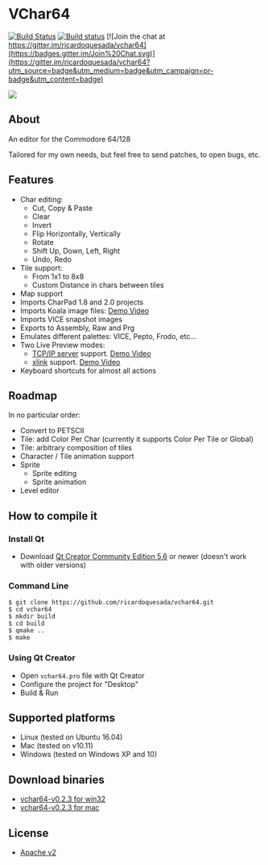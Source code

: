 # VChar64

[![Build Status](https://travis-ci.org/ricardoquesada/vchar64.svg?branch=master)](https://travis-ci.org/ricardoquesada/vchar64) [![Build status](https://ci.appveyor.com/api/projects/status/q5euvgygdmqf67oj/branch/master?svg=true)](https://ci.appveyor.com/project/ricardoquesada/vchar64/branch/master) [![Join the chat at https://gitter.im/ricardoquesada/vchar64](https://badges.gitter.im/Join%20Chat.svg)](https://gitter.im/ricardoquesada/vchar64?utm_source=badge&utm_medium=badge&utm_campaign=pr-badge&utm_content=badge)

<img src="https://lh3.googleusercontent.com/-iE0eqQymBDk/Vl9f_NOGrII/AAAAAAABcow/0sRHClMkr4U/s400-Ic42/Screen%252520Shot%2525202015-12-02%252520at%2525201.16.32%252520PM.png">

## About

An editor for the Commodore 64/128

Tailored for my own needs, but feel free to send patches, to open bugs, etc.


## Features

* Char editing:
    * Cut, Copy & Paste
    * Clear
    * Invert
    * Flip Horizontally, Vertically
    * Rotate
    * Shift Up, Down, Left, Right
    * Undo, Redo
* Tile support:
    * From 1x1 to 8x8
    * Custom Distance in chars between tiles
* Map support
* Imports CharPad 1.8 and 2.0 projects
* Imports Koala image files: [Demo Video](https://www.youtube.com/watch?v=wIBTINBCngs)
* Imports VICE snapshot images
* Exports to Assembly, Raw and Prg
* Emulates different palettes: VICE, Pepto, Frodo, etc...
* Two Live Preview modes:
    * [TCP/IP server](https://github.com/ricardoquesada/vchar64/blob/master/server/README.md) support. [Demo Video](https://www.youtube.com/watch?v=yNCK_wZbo40)
    * [xlink](http://henning-bekel.de/xlink/) support. [Demo Video](https://www.youtube.com/watch?v=ZaSR_mxRfmo)
* Keyboard shortcuts for almost all actions

## Roadmap

In no particular order:

* Convert to PETSCII
* Tile: add Color Per Char (currently it supports Color Per Tile or Global)
* Tile: arbitrary composition of tiles
* Character / Tile animation support
* Sprite
   * Sprite editing
   * Sprite animation
* Level editor

## How to compile it

### Install Qt

* Download [Qt Creator Community Edition 5.6](http://www.qt.io/download/) or newer (doesn't work with older versions)

### Command Line

```
$ git clone https://github.com/ricardoquesada/vchar64.git
$ cd vchar64
$ mkdir build
$ cd build
$ qmake ..
$ make
```

### Using Qt Creator

* Open `vchar64.pro` file with Qt Creator
* Configure the project for "Desktop"
* Build & Run

## Supported platforms

* Linux (tested on Ubuntu 16.04)
* Mac (tested on v10.11)
* Windows (tested on Windows XP and 10)

## Download binaries

* [vchar64-v0.2.3 for win32](https://github.com/ricardoquesada/vchar64/releases/download/0.2.3/vchar64-0.2.3.win32.zip)
* [vchar64-v0.2.3 for mac](https://github.com/ricardoquesada/vchar64/releases/download/0.2.3/vchar64-0.2.3.mac.dmg)

## License

* [Apache v2](http://www.apache.org/licenses/LICENSE-2.0)

